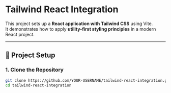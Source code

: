 # Tailwind React Integration

This project sets up a **React application with Tailwind CSS** using Vite.  
It demonstrates how to apply **utility-first styling principles** in a modern React project.

---

## 🚀 Project Setup

### 1. Clone the Repository
```bash
git clone https://github.com/YOUR-USERNAME/tailwind-react-integration.git
cd tailwind-react-integration
